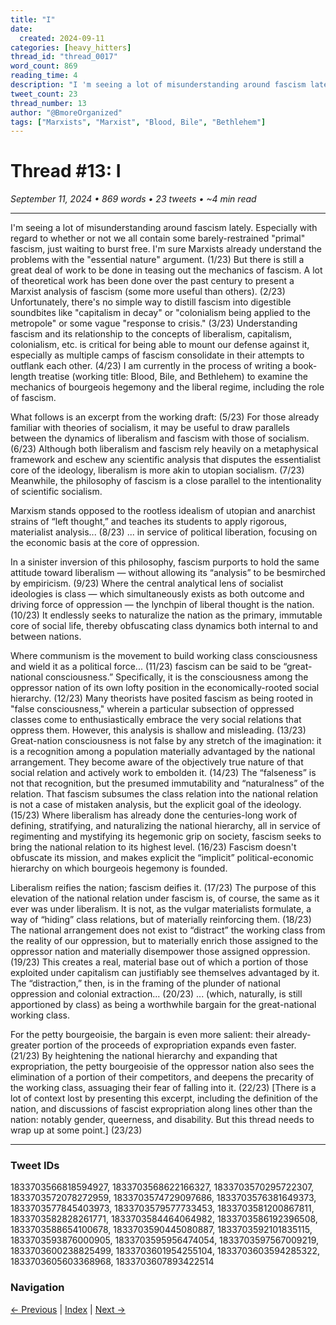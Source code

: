 ```yaml
---
title: "I"
date:
  created: 2024-09-11
categories: [heavy_hitters]
thread_id: "thread_0017"
word_count: 869
reading_time: 4
description: "I 'm seeing a lot of misunderstanding around fascism lately ."
tweet_count: 23
thread_number: 13
author: "@BmoreOrganized"
tags: ["Marxists", "Marxist", "Blood, Bile", "Bethlehem"]
---
```

# Thread #13: I

*September 11, 2024 • 869 words • 23 tweets • ~4 min read*

---

I'm seeing a lot of misunderstanding around fascism lately. Especially with regard to whether or not we all contain some barely-restrained "primal" fascism, just waiting to burst free. I'm sure Marxists already understand the problems with the "essential nature" argument.
(1/23) But there is still a great deal of work to be done in teasing out the mechanics of fascism. A lot of theoretical work has been done over the past century to present a Marxist analysis of fascism (some more useful than others).
(2/23) Unfortunately, there's no simple way to distill fascism into digestible soundbites like "capitalism in decay" or "colonialism being applied to the metropole" or some vague "response to crisis."
(3/23) Understanding fascism and its relationship to the concepts of liberalism, capitalism, colonialism, etc. is critical for being able to mount our defense against it, especially as multiple camps of fascism consolidate in their attempts to outflank each other.
(4/23) I am currently in the process of writing a book-length treatise (working title: Blood, Bile, and Bethlehem) to examine the mechanics of bourgeois hegemony and the liberal regime, including the role of fascism.

What follows is an excerpt from the working draft:
(5/23) For those already familiar with theories of socialism, it may be useful to draw parallels between the dynamics of liberalism and fascism with those of socialism.
(6/23) Although both liberalism and fascism rely heavily on a metaphysical framework and eschew any scientific analysis that disputes the essentialist core of the ideology, liberalism is more akin to utopian socialism.
(7/23) Meanwhile, the philosophy of fascism is a close parallel to the intentionality of scientific socialism.

Marxism stands opposed to the rootless idealism of utopian and anarchist strains of “left thought,” and teaches its students to apply rigorous, materialist analysis...
(8/23) ... in service of political liberation, focusing on the economic basis at the core of oppression.

In a sinister inversion of this philosophy, fascism purports to hold the same attitude toward liberalism — without allowing its “analysis” to be besmirched by empiricism.
(9/23) Where the central analytical lens of socialist ideologies is class — which simultaneously exists as both outcome and driving force of oppression — the lynchpin of liberal thought is the nation.
(10/23) It endlessly seeks to naturalize the nation as the primary, immutable core of social life, thereby obfuscating class dynamics both internal to and between nations.

Where communism is the movement to build working class consciousness and wield it as a political force...
(11/23) fascism can be said to be “great-national consciousness.” Specifically, it is the consciousness among the oppressor nation of its own lofty position in the economically-rooted social hierarchy.
(12/23) Many theorists have posited fascism as being rooted in "false consciousness," wherein a particular subsection of oppressed classes come to enthusiastically embrace the very social relations that oppress them. However, this analysis is shallow and misleading.
(13/23) Great-nation consciousness is not false by any stretch of the imagination: it is a recognition among a population materially advantaged by the national arrangement. They become aware of the objectively true nature of that social relation and actively work to embolden it.
(14/23) The “falseness” is not that recognition, but the presumed immutability and “naturalness” of the relation. That fascism subsumes the class relation into the national relation is not a case of mistaken analysis, but the explicit goal of the ideology.
(15/23) Where liberalism has already done the centuries-long work of defining, stratifying, and naturalizing the national hierarchy, all in service of regimenting and mystifying its hegemonic grip on society, fascism seeks to bring the national relation to its highest level.
(16/23) Fascism doesn't obfuscate its mission, and makes explicit the “implicit” political-economic hierarchy on which bourgeois hegemony is founded.

Liberalism reifies the nation; fascism deifies it.
(17/23) The purpose of this elevation of the national relation under fascism is, of course, the same as it ever was under liberalism. It is not, as the vulgar materialists formulate, a way of “hiding” class relations, but of materially reinforcing them.
(18/23) The national arrangement does not exist to “distract” the working class from the reality of our oppression, but to materially enrich those assigned to the oppressor nation and materially disempower those assigned oppression.
(19/23) This creates a real, material base out of which a portion of those exploited under capitalism can justifiably see themselves advantaged by it. The “distraction,” then, is in the framing of the plunder of national oppression and colonial extraction...
(20/23) ... (which, naturally, is still apportioned by class) as being a worthwhile bargain for the great-national working class.

For the petty bourgeoisie, the bargain is even more salient: their already-greater portion of the proceeds of expropriation expands even faster.
(21/23) By heightening the national hierarchy and expanding that expropriation, the petty bourgeoisie of the oppressor nation also sees the elimination of a portion of their competitors, and deepens the precarity of the working class, assuaging their fear of falling into it.
(22/23) [There is a lot of context lost by presenting this excerpt, including the definition of the nation, and discussions of fascist expropriation along lines other than the nation: notably gender, queerness, and disability. But this thread needs to wrap up at some point.]
(23/23)

---

### Tweet IDs
1833703566818594927, 1833703568622166327, 1833703570295722307, 1833703572078272959, 1833703574729097686, 1833703576381649373, 1833703577845403973, 1833703579577733453, 1833703581200867811, 1833703582828261771, 1833703584464064982, 1833703586192396508, 1833703588654100678, 1833703590445080887, 1833703592101835115, 1833703593876000905, 1833703595956474054, 1833703597567009219, 1833703600238825499, 1833703601954255104, 1833703603594285322, 1833703605603368968, 1833703607893422514

### Navigation
[← Previous](012-*.md) | [Index](index.md) | [Next →](014-*.md)